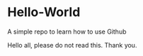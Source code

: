 # Hello-World
A simple repo to learn how to use Github

Hello all, please do not read this. Thank you. 
